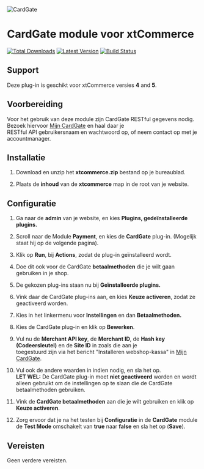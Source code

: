 ![CardGate](https://cdn.curopayments.net/thumb/200/logos/cardgate.png)

# CardGate module voor xtCommerce

[![Total Downloads](https://img.shields.io/packagist/dt/cardgate/xtcommerce.svg)](https://packagist.org/packages/cardgate/xtcommerce)
[![Latest Version](https://img.shields.io/packagist/v/cardgate/xtcommerce.svg)](https://github.com/cardgate/xtcommerce/releases)
[![Build Status](https://travis-ci.org/cardgate/xtcommerce.svg?branch=master)](https://travis-ci.org/cardgate/xtcommerce)

## Support

Deze plug-in is geschikt voor xtCommerce versies **4** and **5**.

## Voorbereiding

Voor het gebruik van deze module zijn CardGate RESTful gegevens nodig.  
Bezoek hiervoor [Mijn CardGate](https://my.cardgate.com/) en haal daar je  
RESTful API gebruikersnaam en wachtwoord op, of neem contact op met je accountmanager.

## Installatie

1. Download en unzip het **xtcommerce.zip** bestand op je bureaublad.

2. Plaats de **inhoud** van de **xtcommerce** map in de root van je website.

## Configuratie

1. Ga naar de **admin** van je website, en kies **Plugins, gedeïnstalleerde plugins.**

2. Scroll naar de Module **Payment**, en kies de **CardGate** plug-in. (Mogelijk staat hij op de volgende pagina).

3. Klik op **Run**, bij **Actions**, zodat de plug-in geïnstalleerd wordt.

4. Doe dit ook voor de CardGate **betaalmethoden** die je wilt gaan gebruiken in je shop.

5. De gekozen plug-ins staan nu bij **Geïnstalleerde plugins.**

6. Vink daar de CardGate plug-ins aan, en kies **Keuze activeren**, zodat ze geactiveerd worden.

7. Kies in het linkermenu voor **Instellingen** en dan **Betaalmethoden.**

8. Kies de CardGate plug-in en klik op **Bewerken**.

9. Vul nu de **Merchant API key**, de **Merchant ID**, de **Hash key (Codeersleutel)** en de **Site ID** in zoals die aan je  
   toegestuurd zijn via het bericht "Installeren webshop-kassa" in [Mijn CardGate](https://my.cardgate.com/).

10. Vul ook de andere waarden in indien nodig, en sla het op.  
   **LET WEL:** De CardGate plug-in moet **niet geactiveerd** worden en wordt alleen gebruikt om de instellingen op te slaan die de CardGate betaalmethoden gebruiken.

11. Vink de **CardGate betaalmethoden** aan die je wilt gebruiken en klik op **Keuze activeren**.

12. Zorg ervoor dat je na het testen bij **Configuratie** in de **CardGate** module de **Test Mode** omschakelt van **true** naar **false** en sla het op (**Save**).

## Vereisten

Geen verdere vereisten.
